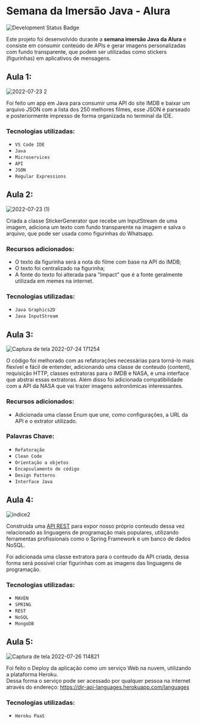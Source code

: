 # Semana da Imersão Java - Alura

![Development Status Badge](https://img.shields.io/badge/Status-Concluido-green)

Este projeto foi desenvolvido durante a **semana imersão Java da Alura** e consiste em consumir conteúdo de APIs e gerar imagens personalizadas com fundo transparente, que podem ser utilizadas como stickers (figurinhas) em aplicativos de mensagens.

## Aula 1:

![2022-07-23 2](https://user-images.githubusercontent.com/57844726/180657572-fd4ee968-5844-4e81-a8b2-14a275178a6a.png)

Foi feito um app em Java para consumir uma API do site IMDB e baixar um arquivo JSON com a lista dos 250 melhores filmes, esse JSON é parseado e posteriormente impresso de forma organizada no terminal da IDE.

### Tecnologias utilizadas: 
- `VS Code IDE`
- `Java`
- `Microservices`
- `API`
- `JSON`
- `Regular Expressions`


## Aula 2:
![2022-07-23 (1)](https://user-images.githubusercontent.com/57844726/180657899-b1417c99-d066-4381-be7c-05a1688dc8b3.png)

Criada a classe StickerGenerator que recebe um InputStream de uma imagem, adiciona um texto com fundo transparente na imagem e salva o arquivo, que pode ser usada como figurinhas do Whatsapp.

### Recursos adicionados:
- O texto da figurinha será a nota do filme com base na API do IMDB;
- O texto foi centralizado na figurinha;
- A fonte do texto foi alterada para "Impact" que é a fonte geralmente utilizada em memes na internet.

### Tecnologias utilizadas:
- `Java Graphics2D`
- `Java InputStream`

## Aula 3:
![Captura de tela 2022-07-24 171254](https://user-images.githubusercontent.com/57844726/180664212-05142ade-056a-44f6-872c-ee7996bb55a0.png)

O código foi melhorado com as refatorações necessárias para torná-lo mais flexível e fácil de entender, adicionando uma classe de conteudo (content), requisição HTTP, classes extratoras para o IMDB e NASA, e uma interface que abstrai essas extratoras.
Além disso foi adicionada compatibilidade com a API da NASA que vai trazer imagens astronômicas interessantes.

### Recursos adicionados:
- Adicionada uma classe Enum que une, como configurações, a URL da API e o extrator utilizado.

### Palavras Chave:
- `Refatoração`
- `Clean Code`
- `Orientação a objetos`
- `Encapsulamento de código`
- `Design Patterns`
- `Interface Java`

## Aula 4:

![indice2](https://user-images.githubusercontent.com/57844726/183256574-413c29a7-a1c4-4a3a-aac1-d486d7bc6d9f.jpg)

Construida uma [API REST](https://github.com/eng-david/linguagens-api) para expor nosso próprio conteudo dessa vez relacionado as linguagens de programação mais populares, utilizando ferramentas profissionais como o Spring Framework e um banco de dados NoSQL.<br>

Foi adicionada uma classe extratora para o conteudo da API criada, dessa forma será possivel criar figurinhas com as imagens das linguagens de programação.

### Tecnologias utilizadas:
- `MAVEN`
- `SPRING`
- `REST`
- `NoSQL`
- `MongoDB`

## Aula 5:

![Captura de tela 2022-07-26 114821](https://user-images.githubusercontent.com/57844726/181037937-43eb90b6-4add-4d65-b572-e73573efacce.png)

Foi feito o Deploy da aplicação como um serviço Web na nuvem, utilizando a plataforma Heroku.<br>
Dessa forma o serviço pode ser acessado por qualquer pessoa na internet através do endereço: https://djr-api-languages.herokuapp.com/languages

### Tecnologias utilizadas:
- `Heroku PaaS`

